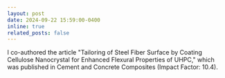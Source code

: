 ```yaml
---
layout: post
date: 2024-09-22 15:59:00-0400
inline: true
related_posts: false
---
```


I co-authored the article "Tailoring of Steel Fiber Surface by Coating Cellulose Nanocrystal for Enhanced Flexural Properties of UHPC," which was published in Cement and Concrete Composites (Impact Factor: 10.4).
